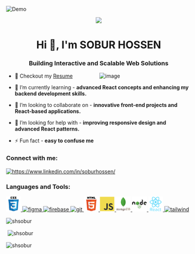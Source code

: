![Demo](https://github.com/shsobur/shsobur/blob/main/git.gif)

<p align="center">
  <img src="https://github-readme-streak-stats.herokuapp.com?user=pr2tik1&theme=dark&hide_border=true&ring=00ff00&fire=00ff00&currStreakLabel=00ff00" width="700">
</p>


<h1 align="center">Hi 👋, I'm SOBUR HOSSEN</h1>
<h3 align="center">Building Interactive and Scalable Web Solutions</h3>

<img align="right" alt="image" width="250" src="https://raw.githubusercontent.com/TheDudeThatCode/TheDudeThatCode/master/Assets/Developer.gif">

- 📝 Checkout my [Resume](https://drive.google.com/file/d/1zLXrUgOD_KNlLM3ZcEqCeS40JS8rFoiQ/view?usp=sharing)

- 🌱 I’m currently learning - **advanced React concepts and enhancing my backend development skills.**

- 👯 I’m looking to collaborate on - **innovative front-end projects and React-based applications.**

- 🤝 I’m looking for help with - **improving responsive design and advanced React patterns.**

- ⚡ Fun fact - **easy to confuse me**

<h3 align="left">Connect with me:</h3>
<p align="left">
<a href="https://linkedin.com/in/https://www.linkedin.com/in/soburhossen/" target="blank"><img align="center" src="https://raw.githubusercontent.com/rahuldkjain/github-profile-readme-generator/master/src/images/icons/Social/linked-in-alt.svg" alt="https://www.linkedin.com/in/soburhossen/" height="30" width="40" /></a>
</p>

<h3 align="left">Languages and Tools:</h3>
<p align="left"> <a href="https://www.w3schools.com/css/" target="_blank" rel="noreferrer"> <img src="https://raw.githubusercontent.com/devicons/devicon/master/icons/css3/css3-original-wordmark.svg" alt="css3" width="40" height="40"/> </a> <a href="https://www.figma.com/" target="_blank" rel="noreferrer"> <img src="https://www.vectorlogo.zone/logos/figma/figma-icon.svg" alt="figma" width="40" height="40"/> </a> <a href="https://firebase.google.com/" target="_blank" rel="noreferrer"> <img src="https://www.vectorlogo.zone/logos/firebase/firebase-icon.svg" alt="firebase" width="40" height="40"/> </a> <a href="https://git-scm.com/" target="_blank" rel="noreferrer"> <img src="https://www.vectorlogo.zone/logos/git-scm/git-scm-icon.svg" alt="git" width="40" height="40"/> </a> <a href="https://www.w3.org/html/" target="_blank" rel="noreferrer"> <img src="https://raw.githubusercontent.com/devicons/devicon/master/icons/html5/html5-original-wordmark.svg" alt="html5" width="40" height="40"/> </a> <a href="https://developer.mozilla.org/en-US/docs/Web/JavaScript" target="_blank" rel="noreferrer"> <img src="https://raw.githubusercontent.com/devicons/devicon/master/icons/javascript/javascript-original.svg" alt="javascript" width="40" height="40"/> </a> <a href="https://www.mongodb.com/" target="_blank" rel="noreferrer"> <img src="https://raw.githubusercontent.com/devicons/devicon/master/icons/mongodb/mongodb-original-wordmark.svg" alt="mongodb" width="40" height="40"/> </a> <a href="https://nodejs.org" target="_blank" rel="noreferrer"> <img src="https://raw.githubusercontent.com/devicons/devicon/master/icons/nodejs/nodejs-original-wordmark.svg" alt="nodejs" width="40" height="40"/> </a> <a href="https://reactjs.org/" target="_blank" rel="noreferrer"> <img src="https://raw.githubusercontent.com/devicons/devicon/master/icons/react/react-original-wordmark.svg" alt="react" width="40" height="40"/> </a> <a href="https://tailwindcss.com/" target="_blank" rel="noreferrer"> <img src="https://www.vectorlogo.zone/logos/tailwindcss/tailwindcss-icon.svg" alt="tailwind" width="40" height="40"/> </a> </p>

<p><img align="center" src="https://github-readme-stats.vercel.app/api/top-langs?username=shsobur&show_icons=true&locale=en&layout=compact" alt="shsobur" /></p>

<p>&nbsp;<img align="center" src="https://github-readme-stats.vercel.app/api?username=shsobur&show_icons=true&locale=en" alt="shsobur" /></p>

<p><img align="center" src="https://github-readme-streak-stats.herokuapp.com/?user=shsobur&" alt="shsobur" /></p>
